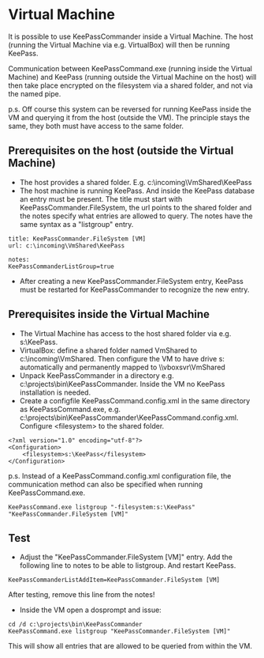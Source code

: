 # Virtual Machine

It is possible to use KeePassCommander inside a Virtual Machine. The host (running the Virtual Machine via e.g. VirtualBox) will then be running KeePass.

Communication between KeePassCommand.exe (running inside the Virtual Machine) and KeePass (running outside the Virtual Machine on the host) will then take place encrypted on the filesystem via a shared folder, and not via the named pipe.

p.s. Off course this system can be reversed for running KeePass inside the VM and querying it from the host (outside the VM). The principle stays the same, they both must have access to the same folder.

## Prerequisites on the host (outside the Virtual Machine)

* The host provides a shared folder. E.g. c:\\incoming\\VmShared\\KeePass
* The host machine is running KeePass. And inside the KeePass database an entry must be present. The title must start with KeePassCommander.FileSystem, the url points to the shared folder and the notes specify what entries are allowed to query. The notes have the same syntax as a "listgroup" entry.

```
title: KeePassCommander.FileSystem [VM]
url: c:\incoming\VmShared\KeePass

notes:
KeePassCommanderListGroup=true
```
* After creating a new KeePassCommander.FileSystem entry, KeePass must be restarted for KeePassCommander to recognize the new entry.

## Prerequisites inside the Virtual Machine

* The Virtual Machine has access to the host shared folder via e.g. s:\\KeePass. 
* VirtualBox: define a shared folder named VmShared to c:\\incoming\\VmShared. Then configure the VM to have drive s: automatically and permanently mapped to \\\\vboxsvr\\VmShared
* Unpack KeePassCommander in a directory e.g. c:\\projects\\bin\\KeePassCommander. Inside the VM no KeePass installation is needed.
* Create a configfile KeePassCommand.config.xml in the same directory as KeePassCommand.exe, e.g. c:\\projects\\bin\\KeePassCommander\\KeePassCommand.config.xml. Configure &lt;filesystem&gt; to the shared folder.

```
<?xml version="1.0" encoding="utf-8"?>
<Configuration>
    <filesystem>s:\KeePass</filesystem>
</Configuration>
```

p.s. Instead of a KeePassCommand.config.xml configuration file, the communication method can also be specified when running KeePassCommand.exe.

```
KeePassCommand.exe listgroup "-filesystem:s:\KeePass" "KeePassCommander.FileSystem [VM]"
```

## Test

* Adjust the "KeePassCommander.FileSystem \[VM\]" entry. Add the following line to notes to be able to listgroup. And restart KeePass.

```
KeePassCommanderListAddItem=KeePassCommander.FileSystem [VM]
```

After testing, remove this line from the notes!

* Inside the VM open a dosprompt and issue:

```
cd /d c:\projects\bin\KeePassCommander
KeePassCommand.exe listgroup "KeePassCommander.FileSystem [VM]"
```

This will show all entries that are allowed to be queried from within the VM.